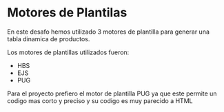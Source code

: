 # Motores de Plantilas

En este desafo hemos utilizado 3 motores de plantilla para generar una tabla dinamica de productos.

Los motores de plantillas utilizados fueron:

- HBS
- EJS
- PUG

Para el proyecto prefiero el motor de plantilla PUG ya que este permite un codigo mas corto y preciso y su codigo es muy parecido a HTML
